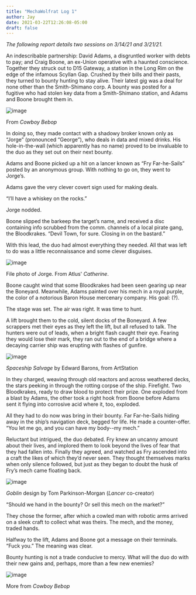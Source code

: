 ```yaml
---
title: "MechaWolfrat Log 1"
author: Jay
date: 2021-03-22T12:26:08-05:00
draft: false
---
```


*The following report details two sessions on 3/14/21 and 3/21/21.*

An indescribable partnership: David Adams, a disgruntled worker with debts to pay; and Craig Boone, an ex-Union operative with a haunted conscience. Together they struck out to D15 Gateway, a station in the Long Rim on the edge of the infamous Scyllan Gap. Crushed by their bills and their pasts, they turned to bounty hunting to stay alive. Their latest gig was a deal for none other than the Smith-Shimano corp. A bounty was posted for a fugitive who had stolen key data from a Smith-Shimano station, and Adams and Boone brought them in.

![image](https://user-images.githubusercontent.com/8935623/111987778-f93c7480-8b52-11eb-8bb9-84b4f4d81e10.png)

From *Cowboy Bebop*

In doing so, they made contact with a shadowy broker known only as “Jorge” (pronounced “George”), who deals in data and mixed drinks. His hole-in-the-wall (which apparently has no name) proved to be invaluable to the duo as they set out on their next bounty.

Adams and Boone picked up a hit on a lancer known as “Fry Far-he-Sails” posted by an anonymous group. With nothing to go on, they went to Jorge’s. 

Adams gave the very clever covert sign used for making deals. 

“I’ll have a whiskey on the rocks.” 

Jorge nodded.

Boone slipped the barkeep the target’s name, and received a disc containing info scrubbed from the comm. channels of a local pirate gang, the Bloodkrakes.
“Devil Town, for sure. Closing in on the bastard.”

With this lead, the duo had almost everything they needed. All that was left to do was a little reconnaissance and some clever disguises.

![image](https://user-images.githubusercontent.com/8935623/111988206-8a135000-8b53-11eb-9660-bb5d7ca87009.png)

File photo of Jorge. From Atlus' *Catherine*.

Boone caught wind that some Bloodkrakes had been seen gearing up near the Boneyard. Meanwhile, Adams painted over his mech in a royal purple, the color of a notorious Baron House mercenary company. His goal: (?).

The stage was set. The air was right. It was time to hunt.

A lift brought them to the cold, silent docks of the Boneyard. A few scrappers met their eyes as they left the lift, but all refused to talk. The hunters were out of leads, when a bright flash caught their eye. Fearing they would lose their mark, they ran out to the end of a bridge where a decaying carrier ship was erupting with flashes of gunfire.

![image](https://user-images.githubusercontent.com/8935623/111988472-e1192500-8b53-11eb-820d-1683e992c3f4.png)

*Spaceship Salvage* by Edward Barons, from ArtStation

In they charged, weaving through old reactors and across weathered decks, the stars peeking in through the rotting corpse of the ship.
Firefight. Two Bloodkrakes, ready to draw blood to protect their prize. One exploded from a blast by Adams, the other took a right hook from Boone before Adams sent it flying into corrosive acid where it, too, exploded.

All they had to do now was bring in their bounty. Far Far-he-Sails hiding away in the ship’s navigation deck, begged for life. He made a counter-offer. “You let me go, and you can have my body--my mech.”

Reluctant but intrigued, the duo debated. Fry knew an uncanny amount about their lives, and implored them to look beyond the lives of fear that they had fallen into.
Finally they agreed, and watched as Fry ascended into a craft the likes of which they’d never seen. They thought themselves marks when only silence followed, but just as they began to doubt the husk of Fry’s mech came floating back. 

![image](https://user-images.githubusercontent.com/8935623/111989221-d743f180-8b54-11eb-919a-d7cef3924e06.png)

*Goblin* design by Tom Parkinson-Morgan (*Lancer* co-creator)

“Should we hand in the bounty? Or sell this mech on the market?” 

They chose the former, after which a cowled man with robotic arms arrived on a sleek craft to collect what was theirs. The mech, and the money, traded hands.

Halfway to the lift, Adams and Boone got a message on their terminals. “Fuck you.” The meaning was clear.

Bounty hunting is not a trade conducive to mercy. What will the duo do with their new gains and, perhaps, more than a few new enemies?

![image](https://user-images.githubusercontent.com/8935623/111989348-fd699180-8b54-11eb-90c6-d81f6e1a7079.png)

More from *Cowboy Bebop*

